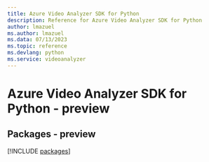```yaml
---
title: Azure Video Analyzer SDK for Python
description: Reference for Azure Video Analyzer SDK for Python
author: lmazuel
ms.author: lmazuel
ms.data: 07/13/2023
ms.topic: reference
ms.devlang: python
ms.service: videoanalyzer
---
```

# Azure Video Analyzer SDK for Python - preview
## Packages - preview
[!INCLUDE [packages](video-analyzer-index.md)]